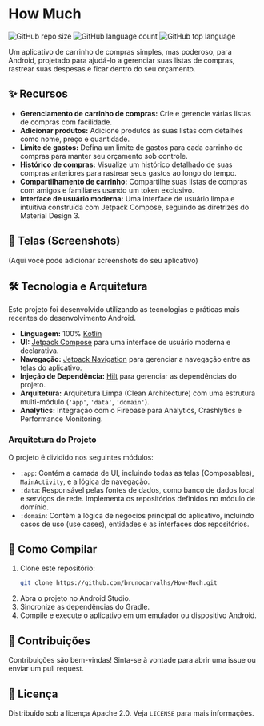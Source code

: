# How Much

![GitHub repo size](https://img.shields.io/github/repo-size/brunocarvalhs/How-Much?style=for-the-badge)
![GitHub language count](https://img.shields.io/github/languages/count/brunocarvalhs/How-Much?style=for-the-badge)
![GitHub top language](https://img.shields.io/github/languages/top/brunocarvalhs/How-Much?style=for-the-badge)

Um aplicativo de carrinho de compras simples, mas poderoso, para Android, projetado para ajudá-lo a gerenciar suas listas de compras, rastrear suas despesas e ficar dentro do seu orçamento.

## ✨ Recursos

*   **Gerenciamento de carrinho de compras:** Crie e gerencie várias listas de compras com facilidade.
*   **Adicionar produtos:** Adicione produtos às suas listas com detalhes como nome, preço e quantidade.
*   **Limite de gastos:** Defina um limite de gastos para cada carrinho de compras para manter seu orçamento sob controle.
*   **Histórico de compras:** Visualize um histórico detalhado de suas compras anteriores para rastrear seus gastos ao longo do tempo.
*   **Compartilhamento de carrinho:** Compartilhe suas listas de compras com amigos e familiares usando um token exclusivo.
*   **Interface de usuário moderna:** Uma interface de usuário limpa e intuitiva construída com Jetpack Compose, seguindo as diretrizes do Material Design 3.

## 📸 Telas (Screenshots)

(Aqui você pode adicionar screenshots do seu aplicativo)

## 🛠️ Tecnologia e Arquitetura

Este projeto foi desenvolvido utilizando as tecnologias e práticas mais recentes do desenvolvimento Android.

*   **Linguagem:** 100% [Kotlin](https://kotlinlang.org/)
*   **UI:** [Jetpack Compose](https://developer.android.com/jetpack/compose) para uma interface de usuário moderna e declarativa.
*   **Navegação:** [Jetpack Navigation](https://developer.android.com/jetpack/compose/navigation) para gerenciar a navegação entre as telas do aplicativo.
*   **Injeção de Dependência:** [Hilt](https://dagger.dev/hilt/) para gerenciar as dependências do projeto.
*   **Arquitetura:** Arquitetura Limpa (Clean Architecture) com uma estrutura multi-módulo (`'app'`, `'data'`, `'domain'`).
*   **Analytics:** Integração com o Firebase para Analytics, Crashlytics e Performance Monitoring.

### Arquitetura do Projeto

O projeto é dividido nos seguintes módulos:

*   `:app`: Contém a camada de UI, incluindo todas as telas (Composables), `MainActivity`, e a lógica de navegação.
*   `:data`: Responsável pelas fontes de dados, como banco de dados local e serviços de rede. Implementa os repositórios definidos no módulo de domínio.
*   `:domain`: Contém a lógica de negócios principal do aplicativo, incluindo casos de uso (use cases), entidades e as interfaces dos repositórios.

## 🚀 Como Compilar

1.  Clone este repositório:
    ```bash
    git clone https://github.com/brunocarvalhs/How-Much.git
    ```
2.  Abra o projeto no Android Studio.
3.  Sincronize as dependências do Gradle.
4.  Compile e execute o aplicativo em um emulador ou dispositivo Android.

## 🤝 Contribuições

Contribuições são bem-vindas! Sinta-se à vontade para abrir uma issue ou enviar um pull request.

## 📄 Licença

Distribuído sob a licença Apache 2.0. Veja `LICENSE` para mais informações.